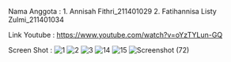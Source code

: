 Nama Anggota : 1. Annisah Fithri_211401029
		   2. Fatihannisa Listy Zulmi_211401034

Link Youtube : https://www.youtube.com/watch?v=oYzTYLun-GQ

Screen Shot	:
![1](https://user-images.githubusercontent.com/114486927/209378130-dd6d1614-674a-48c8-ba79-08501db0d1c6.png)
![2](https://user-images.githubusercontent.com/114486927/209378177-e71208a2-2cd4-45e8-a24a-a1ac50111943.png)
![3](https://user-images.githubusercontent.com/114486927/209378217-a11964ce-422c-437a-b5dc-1a072762ab6c.png)
![14](https://user-images.githubusercontent.com/114486927/209378248-4a3abb58-80cc-4636-9b21-79c362b5c303.png)
![15](https://user-images.githubusercontent.com/114486927/209378270-a29ad593-5206-4913-aa50-09ad2cdcab48.png)
![Screenshot (72)](https://user-images.githubusercontent.com/114486927/209378708-c21aa729-1ed1-4e77-b80c-40f89ee559ae.png)
